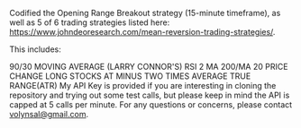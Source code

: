 Codified the Opening Range Breakout strategy (15-minute timeframe), as well as 5 of 6 trading strategies listed here: https://www.johndeoresearch.com/mean-reversion-trading-strategies/.

This includes:

90/30 MOVING AVERAGE
(LARRY CONNOR'S) RSI 2
MA 200/MA 20
PRICE CHANGE
LONG STOCKS AT MINUS TWO TIMES AVERAGE TRUE RANGE(ATR)
My API Key is provided if you are interesting in cloning the repository and trying out some test calls, but please keep in mind the API is capped at 5 calls per minute. For any questions or concerns, please contact volynsal@gmail.com.